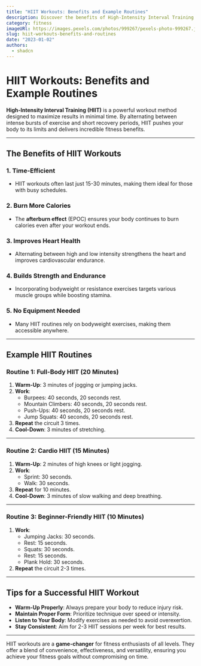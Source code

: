 ```yaml
---
title: "HIIT Workouts: Benefits and Example Routines"
description: Discover the benefits of High-Intensity Interval Training (HIIT) and explore example routines to maximize fitness in less time.
category: fitness
imageURl: https://images.pexels.com/photos/999267/pexels-photo-999267.jpeg?auto=compress&cs=tinysrgb&w=1260&h=750&dpr=1
slug: hiit-workouts-benefits-and-routines
date: "2023-01-02"
authors:
  - shadcn
---
```


# HIIT Workouts: Benefits and Example Routines

**High-Intensity Interval Training (HIIT)** is a powerful workout method designed to maximize results in minimal time. By alternating between intense bursts of exercise and short recovery periods, HIIT pushes your body to its limits and delivers incredible fitness benefits.

---

## The Benefits of HIIT Workouts

### 1. **Time-Efficient**
- HIIT workouts often last just 15-30 minutes, making them ideal for those with busy schedules.

### 2. **Burn More Calories**
- The **afterburn effect** (EPOC) ensures your body continues to burn calories even after your workout ends.

### 3. **Improves Heart Health**
- Alternating between high and low intensity strengthens the heart and improves cardiovascular endurance.

### 4. **Builds Strength and Endurance**
- Incorporating bodyweight or resistance exercises targets various muscle groups while boosting stamina.

### 5. **No Equipment Needed**
- Many HIIT routines rely on bodyweight exercises, making them accessible anywhere.

---

## Example HIIT Routines

### Routine 1: Full-Body HIIT (20 Minutes)
1. **Warm-Up**: 3 minutes of jogging or jumping jacks.
2. **Work**:
   - Burpees: 40 seconds, 20 seconds rest.
   - Mountain Climbers: 40 seconds, 20 seconds rest.
   - Push-Ups: 40 seconds, 20 seconds rest.
   - Jump Squats: 40 seconds, 20 seconds rest.
3. **Repeat** the circuit 3 times.
4. **Cool-Down**: 3 minutes of stretching.

---

### Routine 2: Cardio HIIT (15 Minutes)
1. **Warm-Up**: 2 minutes of high knees or light jogging.
2. **Work**:
   - Sprint: 30 seconds.
   - Walk: 30 seconds.
3. **Repeat** for 10 minutes.
4. **Cool-Down**: 3 minutes of slow walking and deep breathing.

---

### Routine 3: Beginner-Friendly HIIT (10 Minutes)
1. **Work**:
   - Jumping Jacks: 30 seconds.
   - Rest: 15 seconds.
   - Squats: 30 seconds.
   - Rest: 15 seconds.
   - Plank Hold: 30 seconds.
2. **Repeat** the circuit 2-3 times.

---

## Tips for a Successful HIIT Workout
- **Warm-Up Properly**: Always prepare your body to reduce injury risk.
- **Maintain Proper Form**: Prioritize technique over speed or intensity.
- **Listen to Your Body**: Modify exercises as needed to avoid overexertion.
- **Stay Consistent**: Aim for 2-3 HIIT sessions per week for best results.

---

HIIT workouts are a **game-changer** for fitness enthusiasts of all levels. They offer a blend of convenience, effectiveness, and versatility, ensuring you achieve your fitness goals without compromising on time.
